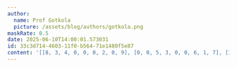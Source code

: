 ```yaml
---
author:
  name: Prof Gotkola
  picture: /assets/blog/authors/gotkola.png
maskRate: 0.5
date: 2025-06-10T14:00:01.573031
id: 33c3d714-4603-11f0-b564-71e1480f5e87
content: '[[8, 3, 4, 0, 0, 0, 2, 0, 9], [0, 0, 5, 3, 0, 0, 6, 1, 7], [1, 7, 6, 0, 0, 0, 4, 8, 0], [5, 9, 8, 2, 6, 7, 0, 3, 0], [0, 0, 2, 0, 0, 1, 5, 0, 0], [3, 4, 0, 0, 0, 0, 0, 2, 6], [2, 0, 7, 0, 0, 0, 0, 0, 1], [0, 0, 0, 6, 2, 0, 9, 7, 0], [6, 5, 9, 0, 0, 3, 0, 0, 2]]'
---
```

